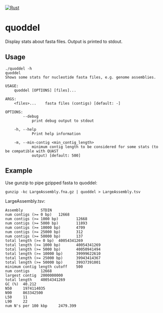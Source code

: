 [![Rust](https://github.com/gglyptodon/quoddel/actions/workflows/rust.yml/badge.svg)](https://github.com/gglyptodon/quoddel/actions/workflows/rust.yml)

# quoddel

Display stats about fasta files.
Output is printed to stdout.


## Usage

```
./quoddel -h
quoddel 
Shows some stats for nucleotide fasta files, e.g. genome assemblies.

USAGE:
    quoddel [OPTIONS] [files]...

ARGS:
    <files>...    fasta files (contigs) [default: -]

OPTIONS:
        --debug
            print debug output to stdout

    -h, --help
            Print help information

    -m, --min-contig <min_contig_length>
            minimum contig length to be considered for some stats (to be compatible with QUAST
            output) [default: 500]

```

## Example

Use gunzip to pipe gzipped fasta to quoddel:

```
gunzip -kc LargeAssembly.fna.gz | quoddel > LargeAssembly.tsv
```

LargeAssembly.tsv:

```
Assembly        STDIN
num contigs (>= 0 bp)   12668
num contigs (>= 1000 bp)        12668
num contigs (>= 5000 bp)        11893
num contigs (>= 10000 bp)       4709
num contigs (>= 25000 bp)       312
num contigs (>= 50000 bp)       137
total length (>= 0 bp)  40054341269
total length (>= 1000 bp)       40054341269
total length (>= 5000 bp)       40050941494
total length (>= 10000 bp)      39999622610
total length (>= 25000 bp)      39943414367
total length (>= 50000 bp)      39937391001
minimum contig length cutoff    500
num contigs     12668
largest contig  2000000000
total length    40054341269
GC (%)  40.212
N50     1974114035
N90     863342500
L50     11
L90     22
num N's per 100 kbp     2479.399
```
